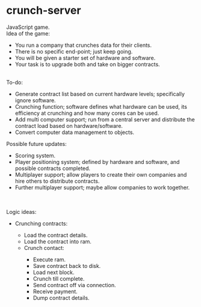 # crunch-server
JavaScript game.
<br>
Idea of the game:
<ul>
	<li>You run a company that crunches data for their clients.</li>
	<li>There is no specific end-point; just keep going.</li>
	<li>You will be given a starter set of hardware and software.</li>
	<li>Your task is to upgrade both and take on bigger contracts.</li>
</ul>
<br>
To-do:
<ul>
	<li>Generate contract list based on current hardware levels; specifically ignore software.</li>
	<li>Crunching function; software defines what hardware can be used, its efficiency at crunching and how many cores can be used.</li>
	<li>Add multi computer support; run from a central server and distribute the contract load based on hardware/software.</li>
	<li>Convert computer data management to objects.</li>
</ul>
Possible future updates:
<ul>
	<li>Scoring system.</li>
	<li>Player positioning system; defined by hardware and software, and possible contracts completed.</li>
	<li>Multiplayer support; allow players to create their own companies and hire others to distribute contracts.</li>
	<li>Further multiplayer support; maybe allow companies to work together.</li>
</ul>
<br>
<br>
Logic ideas:
<ul>
	<li>Crunching contracts:</li>
	<ul>
		<li>Load the contract details.</li>
		<li>Load the contract into ram.</li>
		<li>Crunch contact:</li>
		<ul>
			<li>Execute ram.</li>
			<li>Save contract back to disk.</li>
			<li>Load next block.</li>
			<li>Crunch till complete.</li>
			<li>Send contract off via connection.</li>
			<li>Receive payment.</li>
			<li>Dump contract details.</li>
		</ul>
	</ul>
</ul>